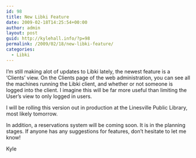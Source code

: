 ```yaml
---
id: 98
title: New Libki Feature
date: 2009-02-18T14:25:54+00:00
author: admin
layout: post
guid: http://kylehall.info/?p=98
permalink: /2009/02/18/new-libki-feature/
categories:
  - Libki
---
```

I&#8217;m still making alot of updates to Libki lately, the newest feature is a &#8216;Clients&#8217; view. On the Clients page of the web administration, you can see all the machines running the Libki client, and whether or not someone is logged into the client. I imagine this will be far more useful than limiting the User&#8217;s view to only logged in users.

I will be rolling this version out in production at the Linesville Public Library, most likely tomorrow.

In addition, a reservations system will be coming soon. It is in the planning stages. If anyone has any suggestions for features, don&#8217;t hesitate to let me know!

Kyle